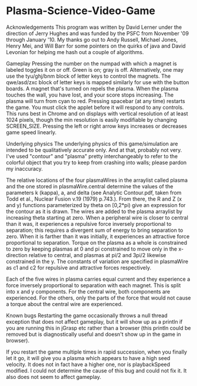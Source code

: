 # Plasma-Science-Video-Game
Acknowledgements
This program was written by David Lerner under the direction of Jerry Hughes and was funded by the PSFC from November '09 through January '10. My thanks go out to Andy Russell, Michael Jones, Henry Mei, and Will Barr for some pointers on the quirks of java and David Levonian for helping me hash out a couple of algorithms.

Gameplay
Pressing the number on the numpad with which a magnet is labeled toggles it on or off. Green is on; gray is off. Alternatively, one may use the tyu/ghj/bnm block of letter keys to control the magnets. The qwe/asd/zxc block of letter keys is mapped similarly for use with the button boards. A magnet that's turned on repels the plasma. When the plasma touches the wall, you have lost, and your score stops increasing. The plasma will turn from cyan to red. Pressing spacebar (at any time) restarts the game. You must click the applet before it will respond to any controls. This runs best in Chrome and on displays with vertical resolution of at least 1024 pixels, though the min resolution is easily modifiable by changing SCREEN_SIZE. Pressing the left or right arrow keys increases or decreases game speed linearly.

Underlying physics
The underlying physics of this game/simulation are intended to be qualitatively accurate only. And at that, probably not very. I've used "contour" and "plasma" pretty interchangeably to refer to the colorful object that you try to keep from crashing into walls; please pardon my inaccuracy.

The relative locations of the four plasmaWires in the arraylist called plasma and the one stored in plasmaWire.central determine the values of the parameters k (kappa), a, and delta (see Analytic Contour.pdf, taken from Todd et al., Nuclear Fusion v.19 (1979) p.743.). From there, the R and Z (x and y) functions parameterized by theta on [0,2*pi) give an expression for the contour as it is drawn. The wires are added to the plasma arraylist by increasing theta starting at zero. When a peripheral wire is closer to central than it was, it experiences a repulsive force inversely proportional to separation; this requires a divergent sum of energy to bring separation to zero. When it is farther than it was initially, it experiences an attractive force proportional to separation. Torque on the plasma as a whole is constrained to zero by keeping plasmas at 0 and pi constrained to move only in the x-direction relative to central, and plasmas at pi/2 and 3pi/2 likewise constrained in the y. The constants of variation are specified in plasmaWire as c1 and c2 for repulsive and attractive forces respectively.

Each of the five wires in plasma carries equal current and they experience a force inversely proportional to separation with  each magnet. This is split into x and y components. For the central wire, both components are experienced. For the others, only the parts of the force that would not cause a torque about the central wire are experienced.

Known bugs
Restarting the game occasionally throws a null thread exception that does not affect gameplay, but it will show up as a println if you are running this in jGrasp etc rather than a browser (this println could be removed but is diagnostically useful and doesn't show up in the game in browser).  

If you restart the game multiple times in rapid succession, when you finally let it go, it will give you a plasma which appears to have a high seed velocity. It does not in fact have a higher one, nor is playbackSpeed modified. I could not determine the cause of this bug and could not fix it. It also does not seem to affect gameplay.
